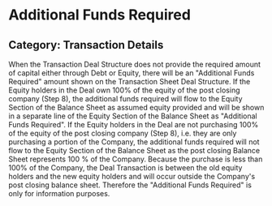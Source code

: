 # Additional Funds Required
## Category: Transaction Details
When the Transaction Deal Structure does not provide the required amount of capital either through Debt or Equity, there will be an "Additional Funds Required" amount shown on the Transaction Sheet Deal Structure. If the Equity holders in the Deal own 100% of the equity of the post closing company (Step 8), the additional funds required will flow to the Equity Section of the Balance Sheet as assumed equity provided and will be shown in a separate line of the Equity Section of the Balance Sheet as "Additional Funds Required".
If the Equity holders in the Deal are not purchasing 100% of the equity of the post closing company (Step 8), i.e. they are only purchasing a portion of the Company, the additional funds required will not flow to the Equity Section of the Balance Sheet as the post closing Balance Sheet represents 100 % of the Company. Because the purchase is less than 100% of the Company, the Deal Transaction is between the old equity holders and the new equity holders and will occur outside the Company's post closing balance sheet. Therefore the "Additional Funds Required" is only for information purposes.
